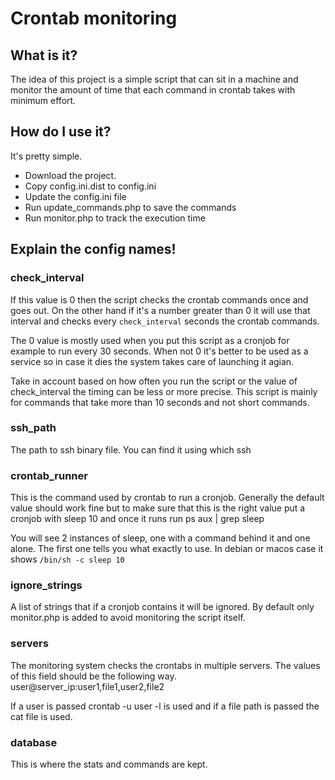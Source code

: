 # Crontab monitoring

## What is it?
The idea of this project is a simple script that can sit in a machine and monitor the amount of time that 
each command in crontab takes with minimum effort.

## How do I use it?
It's pretty simple. 
 - Download the project.
 - Copy config.ini.dist to config.ini
 - Update the config.ini file
 - Run update_commands.php to save the commands
 - Run monitor.php to track the execution time
## Explain the config names!

### check_interval
If this value is 0 then the script checks the crontab commands once and goes out. On the other hand if it's a number greater than 0 it will use that interval and checks every `check_interval` seconds the crontab commands.

The 0 value is mostly used when you put this script as a cronjob for example to run every 30 seconds.
When not 0 it's better to be used as a service so in case it dies the system takes care of launching it agian.

Take in account based on how often you run the script or the value of check_interval the timing can be less or more precise.
This script is mainly for commands that take more than 10 seconds and not short commands.

### ssh_path
The path to ssh binary file. You can find it using which ssh

### crontab_runner
This is the command used by crontab to run a cronjob. Generally the default value should work fine but to make sure
that this is the right value put a cronjob with sleep 10 and once it runs run ps aux | grep sleep

You will see 2 instances of sleep, one with a command behind it and one alone. The first one tells you what exactly to use.
In debian or macos case it shows `/bin/sh -c sleep 10`

### ignore_strings
A list of strings that if a cronjob contains it will be ignored. By default only monitor.php is added to avoid monitoring the script itself.

### servers
The monitoring system checks the crontabs in multiple servers. The values of this field should be the following way.
user@server_ip:user1,file1,user2,file2

If a user is passed crontab -u user -l is used and if a file path is passed the cat file is used.

### database
This is where the stats and commands are kept.
